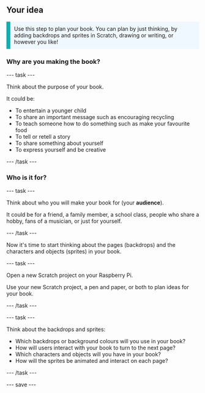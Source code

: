 ## Your idea

<p style="border-left: solid; border-width:10px; border-color: #0faeb0; background-color: aliceblue; padding: 10px;">
Use this step to plan your book. You can plan by just thinking, by adding backdrops and sprites in Scratch, drawing or writing, or however you like! 
</p>

### Why are you making the book?

--- task ---

Think about the purpose of your book. 

It could be:
- To entertain a younger child
- To share an important message such as encouraging recycling
- To teach someone how to do something such as make your favourite food 
- To tell or retell a story
- To share something about yourself
- To express yourself and be creative

--- /task ---

### Who is it for?

--- task ---

Think about who you will make your book for (your **audience**).

It could be for a friend, a family member, a school class, people who share a hobby, fans of a musician, or just for yourself.

--- /task ---

Now it's time to start thinking about the pages (backdrops) and the characters and objects (sprites) in your book.

--- task ---

Open a new Scratch project on your Raspberry Pi.

Use your new Scratch project, a pen and paper, or both to plan ideas for your book.

--- /task ---

--- task ---

Think about the backdrops and sprites:
- Which backdrops or background colours will you use in your book? 
- How will users interact with your book to turn to the next page?
- Which characters and objects will you have in your book? 
- How will the sprites be animated and interact on each page?

--- /task ---

--- save ---
